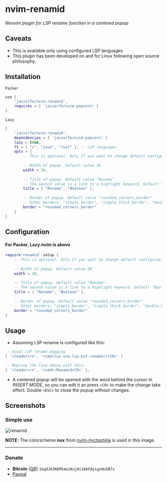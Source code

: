 # nvim-renamid
*Neovim plugin for LSP rename function in a centered popup*

## Caveats
- This is available only using configured LSP languages
- This plugin has been developed on and for Linux following open source philosophy.

## Installation
`Packer`
```lua
use {
    'javiorfo/nvim-renamid',
    requires = { 'javiorfo/nvim-popcorn' }
}
```
`Lazy`
```lua
{ 
    'javiorfo/nvim-renamid',
    dependencies = { 'javiorfo/nvim-popcorn' }
    lazy = true,
    ft = { "c", "java", "rust" }, -- LSP languages
    opts = {
        -- This is optional. Only If you want to change default configurations
        
        -- Width of popup. Default value 30
        width = 30,
        
        -- Title of popup. Default value "Rename".
        -- The second value is a link to a highlight keyword. Default "Boolean" keyword hightlight link
        title = { "Rename", "Boolean" },
        
        -- Border of popup. Default value "rounded_corners_border".
        -- Other borders: "simple_border", "simple_thick_border", "double_border", "double_simple_border" 
        border = "rounded_corners_border"
    }
}
```

## Configuration
#### For Packer, Lazy.nvim is above
```lua
require'renamid'.setup { 
    -- This is optional. Only If you want to change default configurations
        
    -- Width of popup. Default value 30
    width = 30,
        
    -- Title of popup. Default value "Rename".
    -- The second value is a link to a highlight keyword. Default "Boolean" keyword hightlight link
    title = { "Rename", "Boolean" },
        
    -- Border of popup. Default value "rounded_corners_border".
    -- Other borders: "simple_border", "simple_thick_border", "double_border", "double_simple_border" 
    border = "rounded_corners_border"
}
```

## Usage
- Assuming LSP rename is configured like this:
```lua
-- Usual LSP rename mapping
{ '<leader>rn', '<cmd>lua vim.lsp.buf.rename()<CR>' }

-- Replace the line above with this:
{ '<leader>rn', '<cmd>:Renamid<CR>' },
```
- A centered popup will be opened with the word behind the cursor in *INSERT MODE*, so you can edit it an press `<CR>` to make the change take effect. Double `<ESC>` to close the popup without changes.

## Screenshots
### Simple use

<img src="https://github.com/javiorfo/img/blob/master/nvim-renamid/renamid.gif?raw=true" alt="renamid"/>

**NOTE:** The colorscheme **nox** from [nvim-nyctophilia](https://github.com/javiorfo/nvim-nyctophilia) is used in this image.

---

### Donate
- **Bitcoin** [(QR)](https://raw.githubusercontent.com/javiorfo/img/master/crypto/bitcoin.png)  `1GqdJ63RDPE4eJKujHi166FAyigvHu5R7v`
- [Paypal](https://www.paypal.com/donate/?hosted_button_id=FA7SGLSCT2H8G)
